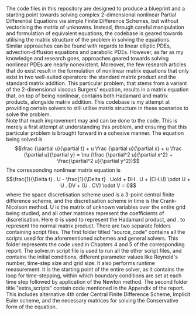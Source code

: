 The code files in this repository are designed to produce a blueprint and a starting point towards solving complex 2-dimensional nonlinear Partial Differential Equations via simple Finite Difference Schemes, but without vectorising the matrix of unknowns. Instead, through careful manipulation and formulation of equivalent equations, the codebase is geared towards utilising the matrix structure of the problem in solving the equations.<br> Similar approaches can be found with regards to linear elliptic PDEs, advection-diffusion equations and parabolic PDEs. However, as far as my knowledge and research goes, approaches geared towards solving nonlinear PDEs are nearly nonexistent. Moreover, the few research articles that do exist result in the formulation of nonlinear matrix equations that only exist in two well-suited operators: the standard matrix product and the standard matrix addition. This particular problem, that stems from a variant of the 2-dimensional viscous Burgers' equation, results in a matrix equation that, on top of being nonlinear, contains both Hadamard and matrix products, alongside matrix addition. This codebase is my attempt at providing certain solvers to still utilise matrix structure in these scenarios to solve the problem.<br> Note that much improvement may and can be done to the code. This is merely a first attempt at understanding this problem, and ensuring that this particular problem is brought forward in a cohesive manner. The equation being solved is $$\frac {\partial u}{\partial t} + u \frac {\partial u}{\partial x} + u \frac {\partial u}{\partial y} = \nu (\frac {\partial^2 u}{\partial x^2} + \frac{\partial^2 u}{\partial y^2})$$ The corresponding nonlinear matrix equation is $$\frac{1}{\Delta t} . U - \frac{1}{\Delta t} . Uold + DH . U + (CH.U) \odot U + U . DV + (U . CV) \odot V = 0$$ where the space discretisation scheme used is a 3-point central finite difference scheme, and the discretisation scheme in time is the Crank-Nicolson method. U is the matrix of unknown variables over the entire grid being studied, and all other matrices represent the coefficients of discretisation. Here $\odot$ is used to represent the Hadamard product, and $.$ to represent the normal matrix product.
There are two separate folders containing script files. The first folder titled "source_code" contains all the scripts used for the aforementioned schemes and general solvers. This folder represents the code used in Chapters 4 and 5 of the corresponding report. The solver.m script file is used to run all the other script files, and contains the initial conditions, different parameter values like Reynold's number, time-step size and grid size. It also performs runtime measurement. It is the starting point of the entire solver, as it contains the loop for time-stepping, within which boundary conditions are set at each time step followed by application of the Newton method. The second folder title "extra_scripts" contain code mentioned in the Appendix of the report. This includes alternative 4th order Central Finite Difference Scheme, Implicit Euler scheme, and the necessary matrices for solving the Conservative form of the equation.
